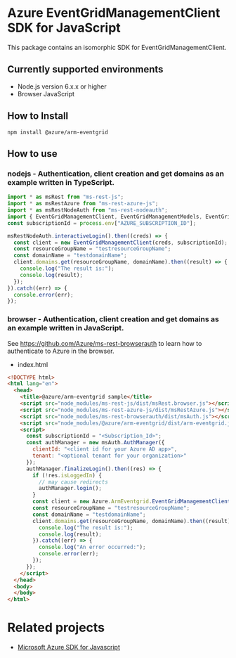 # Azure EventGridManagementClient SDK for JavaScript
This package contains an isomorphic SDK for EventGridManagementClient.

## Currently supported environments
- Node.js version 6.x.x or higher
- Browser JavaScript

## How to Install
```
npm install @azure/arm-eventgrid
```


## How to use

### nodejs - Authentication, client creation and get domains as an example written in TypeScript.

```ts
import * as msRest from "ms-rest-js";
import * as msRestAzure from "ms-rest-azure-js";
import * as msRestNodeAuth from "ms-rest-nodeauth";
import { EventGridManagementClient, EventGridManagementModels, EventGridManagementMappers } from "@azure/arm-eventgrid";
const subscriptionId = process.env["AZURE_SUBSCRIPTION_ID"];

msRestNodeAuth.interactiveLogin().then((creds) => {
  const client = new EventGridManagementClient(creds, subscriptionId);
  const resourceGroupName = "testresourceGroupName";
  const domainName = "testdomainName";
  client.domains.get(resourceGroupName, domainName).then((result) => {
    console.log("The result is:");
    console.log(result);
  });
}).catch((err) => {
  console.error(err);
});
```

### browser - Authentication, client creation and get domains as an example written in JavaScript.
See https://github.com/Azure/ms-rest-browserauth to learn how to authenticate to Azure in the browser.

- index.html
```html
<!DOCTYPE html>
<html lang="en">
  <head>
    <title>@azure/arm-eventgrid sample</title>
    <script src="node_modules/ms-rest-js/dist/msRest.browser.js"></script>
    <script src="node_modules/ms-rest-azure-js/dist/msRestAzure.js"></script>
    <script src="node_modules/ms-rest-browserauth/dist/msAuth.js"></script>
    <script src="node_modules/@azure/arm-eventgrid/dist/arm-eventgrid.js"></script>
    <script>
      const subscriptionId = "<Subscription_Id>";
      const authManager = new msAuth.AuthManager({
        clientId: "<client id for your Azure AD app>",
        tenant: "<optional tenant for your organization>"
      });
      authManager.finalizeLogin().then((res) => {
        if (!res.isLoggedIn) {
          // may cause redirects
          authManager.login();
        }
        const client = new Azure.ArmEventgrid.EventGridManagementClient(res.creds, subscriptionId);
        const resourceGroupName = "testresourceGroupName";
        const domainName = "testdomainName";
        client.domains.get(resourceGroupName, domainName).then((result) => {
          console.log("The result is:");
          console.log(result);
        }).catch((err) => {
          console.log("An error occurred:");
          console.error(err);
        });
      });
    </script>
  </head>
  <body>
  </body>
</html>
```

# Related projects
 - [Microsoft Azure SDK for Javascript](https://github.com/Azure/azure-sdk-for-js)
